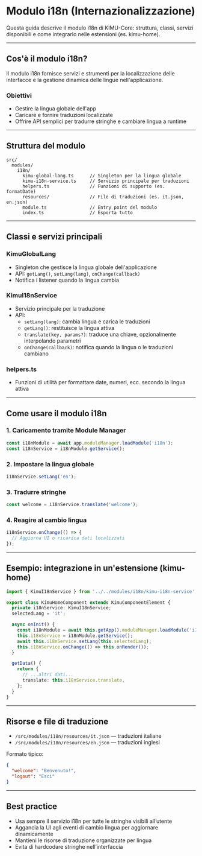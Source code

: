 # Modulo i18n (Internazionalizzazione)

Questa guida descrive il modulo i18n di KIMU-Core: struttura, classi, servizi disponibili e come integrarlo nelle estensioni (es. kimu-home).

---

## Cos'è il modulo i18n?
Il modulo i18n fornisce servizi e strumenti per la localizzazione delle interfacce e la gestione dinamica delle lingue nell'applicazione.

### Obiettivi
- Gestire la lingua globale dell'app
- Caricare e fornire traduzioni localizzate
- Offrire API semplici per tradurre stringhe e cambiare lingua a runtime

---

## Struttura del modulo
```
src/
  modules/
    i18n/
      kimu-global-lang.ts      // Singleton per la lingua globale
      kimu-i18n-service.ts     // Servizio principale per traduzioni
      helpers.ts               // Funzioni di supporto (es. formatDate)
      resources/               // File di traduzioni (es. it.json, en.json)
      module.ts                // Entry point del modulo
      index.ts                 // Esporta tutto
```

---

## Classi e servizi principali

### KimuGlobalLang
- Singleton che gestisce la lingua globale dell'applicazione
- API: `getLang()`, `setLang(lang)`, `onChange(callback)`
- Notifica i listener quando la lingua cambia

### KimuI18nService
- Servizio principale per la traduzione
- API:
  - `setLang(lang)`: cambia lingua e carica le traduzioni
  - `getLang()`: restituisce la lingua attiva
  - `translate(key, params?)`: traduce una chiave, opzionalmente interpolando parametri
  - `onChange(callback)`: notifica quando la lingua o le traduzioni cambiano

### helpers.ts
- Funzioni di utilità per formattare date, numeri, ecc. secondo la lingua attiva

---

## Come usare il modulo i18n

### 1. Caricamento tramite Module Manager
```typescript
const i18nModule = await app.moduleManager.loadModule('i18n');
const i18nService = i18nModule.getService();
```

### 2. Impostare la lingua globale
```typescript
i18nService.setLang('en');
```

### 3. Tradurre stringhe
```typescript
const welcome = i18nService.translate('welcome');
```

### 4. Reagire al cambio lingua
```typescript
i18nService.onChange(() => {
  // Aggiorna UI o ricarica dati localizzati
});
```

---

## Esempio: integrazione in un'estensione (kimu-home)

```typescript
import { KimuI18nService } from '../../modules/i18n/kimu-i18n-service';

export class KimuHomeComponent extends KimuComponentElement {
  private i18nService: KimuI18nService;
  selectedLang = 'it';

  async onInit() {
    const i18nModule = await this.getApp().moduleManager.loadModule('i18n');
    this.i18nService = i18nModule.getService();
    await this.i18nService.setLang(this.selectedLang);
    this.i18nService.onChange(() => this.onRender());
  }

  getData() {
    return {
      // ...altri dati...
      translate: this.i18nService.translate,
    };
  }
}
```

---

## Risorse e file di traduzione
- `/src/modules/i18n/resources/it.json` — traduzioni italiane
- `/src/modules/i18n/resources/en.json` — traduzioni inglesi

Formato tipico:
```json
{
  "welcome": "Benvenuto!",
  "logout": "Esci"
}
```

---

## Best practice
- Usa sempre il servizio i18n per tutte le stringhe visibili all’utente
- Aggancia la UI agli eventi di cambio lingua per aggiornare dinamicamente
- Mantieni le risorse di traduzione organizzate per lingua
- Evita di hardcodare stringhe nell’interfaccia
